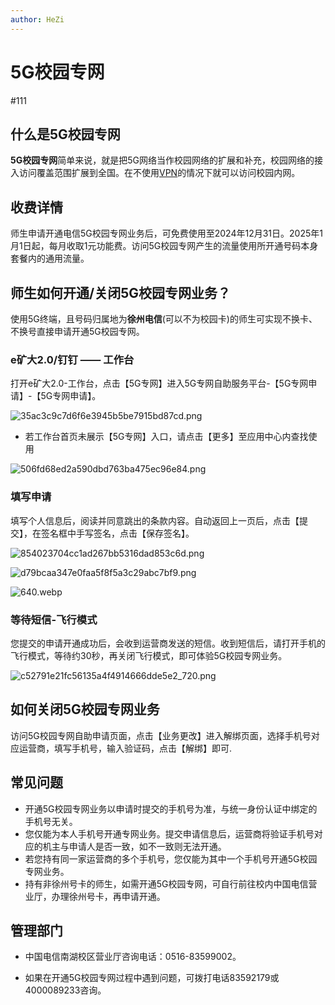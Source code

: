 ```yaml
---
author: HeZi
---
```


# 5G校园专网

#111

## 什么是5G校园专网

**5G校园专网**简单来说，就是把5G网络当作校园网络的扩展和补充，校园网络的接入访问覆盖范围扩展到全国。在不使用[VPN](https://live.cumt.asia/Life/Network/VPN.html)的情况下就可以访问校园内网。

## 收费详情

师生申请开通电信5G校园专网业务后，可免费使用至2024年12月31日。2025年1月1日起，每月收取1元功能费。访问5G校园专网产生的流量使用所开通号码本身套餐内的通用流量。

## 师生如何开通/关闭5G校园专网业务？

使用5G终端，且号码归属地为**徐州电信**(可以不为校园卡)的师生可实现不换卡、不换号直接申请开通5G校园专网。

### e矿大2.0/钉钉 —— 工作台

打开e矿大2.0-工作台，点击【5G专网】进入5G专网自助服务平台-【5G专网申请】-【5G专网申请】。

![35ac3c9c7d6f6e3945b5be7915bd87cd.png](https://s2.loli.net/2024/08/28/SFDoMW4pxb1PCyR.png)

- 若工作台首页未展示【5G专网】入口，请点击【更多】至应用中心内查找使用

![506fd68ed2a590dbd763ba475ec96e84.png](https://s2.loli.net/2024/08/28/2vkSNTEUqAJg9pZ.png)

### 填写申请

填写个人信息后，阅读并同意跳出的条款内容。自动返回上一页后，点击【提交】，在签名框中手写签名，点击【保存签名】。

![854023704cc1ad267bb5316dad853c6d.png](https://s2.loli.net/2024/08/28/uEiWq5R7NBVt6De.png)

![d79bcaa347e0faa5f8f5a3c29abc7bf9.png](https://s2.loli.net/2024/08/28/SBiqsCAygTl8Dd6.png)

![640.webp](https://s2.loli.net/2024/08/28/Q6NIgScaBojR5zr.webp)


### 等待短信-飞行模式

您提交的申请开通成功后，会收到运营商发送的短信。收到短信后，请打开手机的飞行模式，等待约30秒，再关闭飞行模式，即可体验5G校园专网业务。

![c52791e21fc56135a4f4914666dde5e2_720.png](https://s2.loli.net/2024/08/28/rERIc4feOnMZsvi.png "中国电信开通成功短信提醒
")

## 如何关闭5G校园专网业务

访问5G校园专网自助申请页面，点击【业务更改】进入解绑页面，选择手机号对应运营商，填写手机号，输入验证码，点击【解绑】即可.


## 常见问题

- 开通5G校园专网业务以申请时提交的手机号为准，与统一身份认证中绑定的手机号无关。
- 您仅能为本人手机号开通专网业务。提交申请信息后，运营商将验证手机号对应的机主与申请人是否一致，如不一致则无法开通。
- 若您持有同一家运营商的多个手机号，您仅能为其中一个手机号开通5G校园专网业务。
- 持有非徐州号卡的师生，如需开通5G校园专网，可自行前往校内中国电信营业厅，办理徐州号卡，再申请开通。

## 管理部门

- 中国电信南湖校区营业厅咨询电话：0516-83599002。

- 如果在开通5G校园专网过程中遇到问题，可拨打电话83592179或4000089233咨询。
